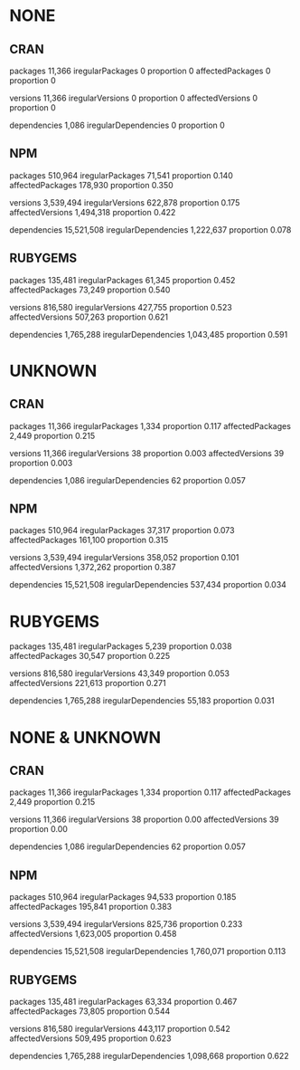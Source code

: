 # NONE

## CRAN

packages 11,366
iregularPackages 0
proportion 0
affectedPackages 0
proportion 0

versions 11,366
iregularVersions 0
proportion 0
affectedVersions 0
proportion 0

dependencies 1,086
iregularDependencies 0
proportion 0

## NPM

packages 510,964
iregularPackages 71,541
proportion 0.140
affectedPackages 178,930
proportion 0.350

versions 3,539,494
iregularVersions 622,878
proportion 0.175
affectedVersions 1,494,318
proportion 0.422

dependencies 15,521,508
iregularDependencies 1,222,637
proportion 0.078

## RUBYGEMS

packages 135,481
iregularPackages 61,345
proportion 0.452
affectedPackages 73,249
proportion 0.540

versions 816,580
iregularVersions 427,755
proportion 0.523
affectedVersions 507,263
proportion 0.621

dependencies 1,765,288
iregularDependencies 1,043,485
proportion 0.591

# UNKNOWN

## CRAN

packages 11,366
iregularPackages 1,334
proportion 0.117
affectedPackages 2,449
proportion 0.215

versions 11,366
iregularVersions 38
proportion 0.003
affectedVersions 39
proportion 0.003

dependencies 1,086
iregularDependencies 62
proportion 0.057

## NPM

packages 510,964
iregularPackages 37,317
proportion 0.073
affectedPackages 161,100
proportion 0.315

versions 3,539,494
iregularVersions 358,052
proportion 0.101
affectedVersions 1,372,262
proportion 0.387

dependencies 15,521,508
iregularDependencies 537,434
proportion 0.034

# RUBYGEMS

packages 135,481
iregularPackages 5,239
proportion 0.038
affectedPackages 30,547
proportion 0.225

versions 816,580
iregularVersions 43,349
proportion 0.053
affectedVersions 221,613
proportion 0.271

dependencies 1,765,288
iregularDependencies 55,183
proportion 0.031

# NONE & UNKNOWN

## CRAN

packages 11,366
iregularPackages 1,334
proportion 0.117
affectedPackages 2,449
proportion 0.215

versions 11,366
iregularVersions 38
proportion 0.00
affectedVersions 39
proportion 0.00

dependencies 1,086
iregularDependencies 62
proportion 0.057

## NPM

packages 510,964
iregularPackages 94,533
proportion 0.185
affectedPackages 195,841
proportion 0.383

versions 3,539,494
iregularVersions 825,736
proportion 0.233
affectedVersions 1,623,005
proportion 0.458

dependencies 15,521,508
iregularDependencies 1,760,071
proportion 0.113

## RUBYGEMS

packages 135,481
iregularPackages 63,334
proportion 0.467
affectedPackages 73,805
proportion 0.544

versions 816,580
iregularVersions 443,117
proportion 0.542
affectedVersions 509,495
proportion 0.623

dependencies 1,765,288
iregularDependencies 1,098,668
proportion 0.622